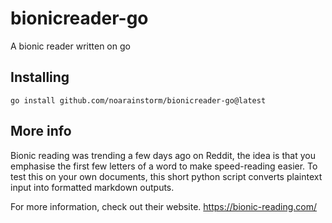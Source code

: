 # bionicreader-go
A bionic reader written on go

## Installing
` go install github.com/noarainstorm/bionicreader-go@latest `

## More info
Bionic reading was trending a few days ago on Reddit, the idea is that you emphasise the first few letters of a word to make speed-reading easier. To test this on your own documents, this short python script converts plaintext input into formatted markdown outputs.

For more information, check out their website. https://bionic-reading.com/
